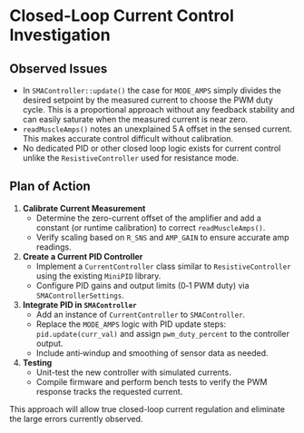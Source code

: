 # Closed-Loop Current Control Investigation

## Observed Issues

- In `SMAController::update()` the case for `MODE_AMPS` simply divides the desired setpoint by the measured current to choose the PWM duty cycle. This is a proportional approach without any feedback stability and can easily saturate when the measured current is near zero.
- `readMuscleAmps()` notes an unexplained 5 A offset in the sensed current. This makes accurate control difficult without calibration.
- No dedicated PID or other closed loop logic exists for current control unlike the `ResistiveController` used for resistance mode.

## Plan of Action

1. **Calibrate Current Measurement**
   - Determine the zero-current offset of the amplifier and add a constant (or runtime calibration) to correct `readMuscleAmps()`.
   - Verify scaling based on `R_SNS` and `AMP_GAIN` to ensure accurate amp readings.
2. **Create a Current PID Controller**
   - Implement a `CurrentController` class similar to `ResistiveController` using the existing `MiniPID` library.
   - Configure PID gains and output limits (0‑1 PWM duty) via `SMAControllerSettings`.
3. **Integrate PID in `SMAController`**
   - Add an instance of `CurrentController` to `SMAController`.
   - Replace the `MODE_AMPS` logic with PID update steps: `pid.update(curr_val)` and assign `pwm_duty_percent` to the controller output.
   - Include anti‑windup and smoothing of sensor data as needed.
4. **Testing**
   - Unit-test the new controller with simulated currents.
   - Compile firmware and perform bench tests to verify the PWM response tracks the requested current.

This approach will allow true closed-loop current regulation and eliminate the large errors currently observed.
